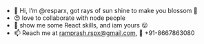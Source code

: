 - 👋 Hi, I’m @resparx, got rays of sun shine to make you blossom 💞️
- :heart_eyes: love to collaborate with node people
- :gift_heart: show me some React skills, and iam yours :stuck_out_tongue:
- 📫 Reach me at ramprash.rspx@gmail.com,  :iphone: +91-8667863080
